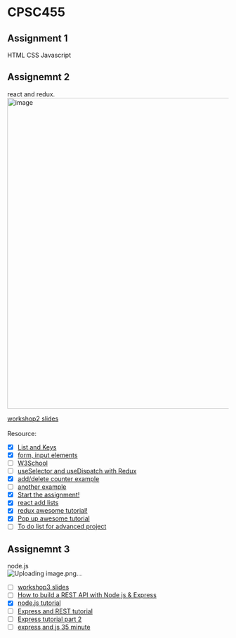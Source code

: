 # CPSC455
## Assignment 1
HTML CSS Javascript

## Assignemnt 2
react and redux. <br>
<img width="707" alt="image" src="https://user-images.githubusercontent.com/62523802/171064730-98a87113-7c70-4a61-a219-7feed848b7ed.png">

[workshop2 slides](https://docs.google.com/presentation/d/1vabQ--b47LfViCE_M421qFXsqz3qUL9K3wJ43gI8XvM/edit#slide=id.p) <br><br>
Resource:
- [X] [List and Keys](https://reactjs.org/docs/lists-and-keys.html)<br>
- [X] [form, input elements](https://reactjs.org/docs/forms.html#controlled-components)<br>
- [ ] [W3School](https://www.w3schools.com/react/default.asp)<br>
- [ ] [useSelector and useDispatch with Redux](https://medium.com/@mendes.develop/introduction-on-react-redux-using-hooks-useselector-usedispatch-ef843f1c2561)<br>
- [X] [add/delete counter example](https://levelup.gitconnected.com/react-redux-hooks-useselector-and-usedispatch-f7d8c7f75cdd)<br>
- [ ] [another example](https://scriptverse.academy/tutorials/reactjs-useselector-usedispatch.html)<br>
- [X] [Start the assignment!](https://reactjs.org/docs/create-a-new-react-app.html#create-react-app)<br>
- [X] [react add lists](https://www.robinwieruch.de/react-add-item-to-list/)<br>
- [X] [redux awesome tutorial!](https://www.youtube.com/watch?v=k68j9xlbHHk)<br>
- [X] [Pop up awesome tutorial](https://www.youtube.com/watch?v=i8fAO_zyFAM)<br>
- [ ] [To do list for advanced project](https://www.youtube.com/watch?v=TZ933D_RB8E)

## Assignemnt 3
node.js <br>
![Uploading image.png…]()

- [ ] [workshop3 slides](https://docs.google.com/presentation/d/1JHzzo3aqUgRyKt3G_8jHLoAifcG1RUEGoHeVsV6_9co/edit#slide=id.gf427ff1563_0_22)<br>
- [ ] [How to build a REST API with Node js & Express](https://www.youtube.com/watch?v=pKd0Rpw7O48)<br>
- [X] [node.js tutorial](https://www.youtube.com/watch?v=fBNz5xF-Kx4)<br>
- [ ] [Express and REST tutorial](https://www.youtube.com/watch?v=L72fhGm1tfE&t=1s)<br>
- [ ] [Express tutorial part 2](https://www.youtube.com/watch?v=KyWaXA_NvT0)<br>
- [ ] [express and js 35 minute](https://www.youtube.com/watch?v=SccSCuHhOw0)<br>
